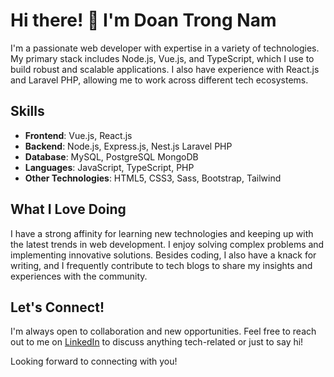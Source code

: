 # Hi there! 👋 I'm Doan Trong Nam

I'm a passionate web developer with expertise in a variety of technologies. My primary stack includes Node.js, Vue.js, and TypeScript, which I use to build robust and scalable applications. I also have experience with React.js and Laravel PHP, allowing me to work across different tech ecosystems.

## Skills

- **Frontend**: Vue.js, React.js
- **Backend**: Node.js, Express.js, Nest.js Laravel PHP
- **Database**: MySQL, PostgreSQL MongoDB
- **Languages**: JavaScript, TypeScript, PHP
- **Other Technologies**: HTML5, CSS3, Sass, Bootstrap, Tailwind

## What I Love Doing

I have a strong affinity for learning new technologies and keeping up with the latest trends in web development. I enjoy solving complex problems and implementing innovative solutions. Besides coding, I also have a knack for writing, and I frequently contribute to tech blogs to share my insights and experiences with the community.

## Let's Connect!

I'm always open to collaboration and new opportunities. Feel free to reach out to me on [LinkedIn](http://linkedin.com/in/nam-doan-409b47187) to discuss anything tech-related or just to say hi!

Looking forward to connecting with you!

